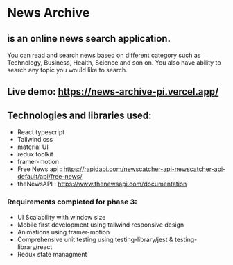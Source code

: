 # News Archive 
## is an online news search application. 

You can read and search news based on different category such as Technology, Business, Health, Science and son on. You also have ability to search any topic you would like to search. 
## Live demo: https://news-archive-pi.vercel.app/

## Technologies and libraries used:
- React typescript
- Tailwind css
- material UI
- redux toolkit
- framer-motion 
- Free News api : https://rapidapi.com/newscatcher-api-newscatcher-api-default/api/free-news/
- theNewsAPI : https://www.thenewsapi.com/documentation

### Requirements completed for phase 3:
- UI Scalability with window size
- Mobile first development using tailwind responsive design
- Animations using framer-motion
- Comprehensive unit testing using testing-library/jest & testing-library/react
- Redux state managment





